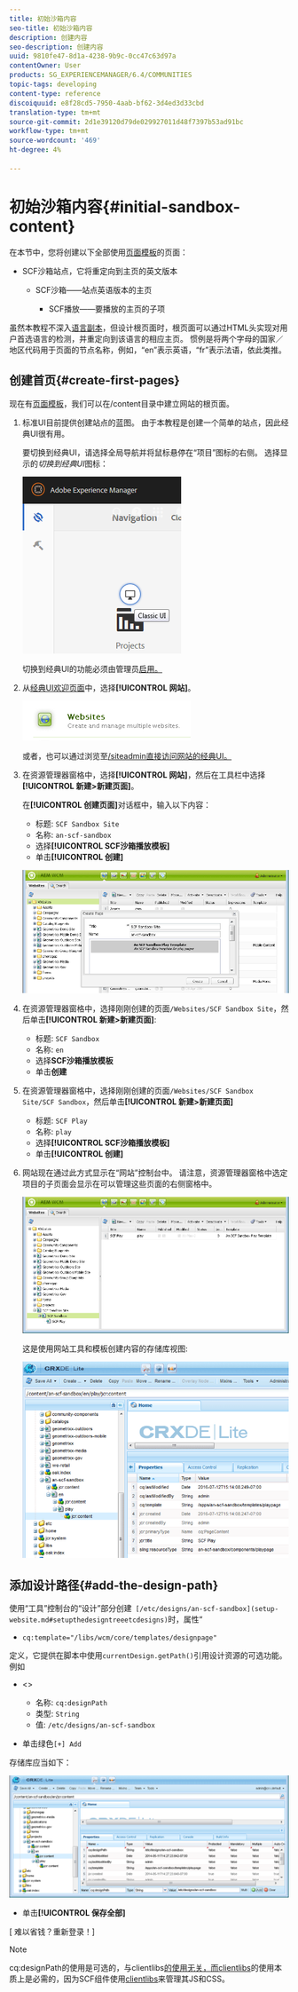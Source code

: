 ```yaml
---
title: 初始沙箱内容
seo-title: 初始沙箱内容
description: 创建内容
seo-description: 创建内容
uuid: 9810fe47-8d1a-4238-9b9c-0cc47c63d97a
contentOwner: User
products: SG_EXPERIENCEMANAGER/6.4/COMMUNITIES
topic-tags: developing
content-type: reference
discoiquuid: e8f28cd5-7950-4aab-bf62-3d4ed3d33cbd
translation-type: tm+mt
source-git-commit: 2d1e39120d79de029927011d48f7397b53ad91bc
workflow-type: tm+mt
source-wordcount: '469'
ht-degree: 4%

---
```



# 初始沙箱内容{#initial-sandbox-content}

在本节中，您将创建以下全部使用[页面模板](initial-app.md#createthepagetemplate)的页面：

* SCF沙箱站点，它将重定向到主页的英文版本

   * SCF沙箱——站点英语版本的主页

      * SCF播放——要播放的主页的子项

虽然本教程不深入[语言副本](../../help/sites-administering/tc-prep.md)，但设计根页面时，根页面可以通过HTML头实现对用户首选语言的检测，并重定向到该语言的相应主页。 惯例是将两个字母的国家／地区代码用于页面的节点名称，例如，“en”表示英语，“fr”表示法语，依此类推。

## 创建首页{#create-first-pages}

现在有[页面模板](initial-app.md#createthepagetemplate)，我们可以在/content目录中建立网站的根页面。

1. 标准UI目前提供创建站点的蓝图。 由于本教程是创建一个简单的站点，因此经典UI很有用。

   要切换到经典UI，请选择全局导航并将鼠标悬停在“项目”图标的右侧。 选择显示的&#x200B;*切换到经典UI*&#x200B;图标：

   ![chlimage_1-36](assets/chlimage_1-36.png)

   切换到经典UI的功能必须由管理员[启用。](../../help/sites-administering/enable-classic-ui.md)

1. 从[经典UI欢迎页面](http://localhost:4502/welcome.html)中，选择&#x200B;**[!UICONTROL 网站]**。

   ![chlimage_1-37](assets/chlimage_1-37.png)

   或者，也可以通过浏览至[/siteadmin直接访问网站的经典UI。](http://localhost:4502/siteadmin)

1. 在资源管理器窗格中，选择&#x200B;**[!UICONTROL 网站]**，然后在工具栏中选择&#x200B;**[!UICONTROL 新建>新建页面]**。

   在&#x200B;**[!UICONTROL 创建页面]**&#x200B;对话框中，输入以下内容：

   * 标题: `SCF Sandbox Site`
   * 名称: `an-scf-sandbox`
   * 选择&#x200B;**[!UICONTROL SCF沙箱播放模板]**
   * 单击&#x200B;**[!UICONTROL 创建]**

   ![chlimage_1-38](assets/chlimage_1-38.png)

1. 在资源管理器窗格中，选择刚刚创建的页面`/Websites/SCF Sandbox Site`，然后单击&#x200B;**[!UICONTROL 新建>新建页面]**:

   * 标题: `SCF Sandbox`
   * 名称: `en`
   * 选择&#x200B;**SCF沙箱播放模板**
   * 单击&#x200B;**创建**

1. 在资源管理器窗格中，选择刚刚创建的页面`/Websites/SCF Sandbox Site/SCF Sandbox`，然后单击&#x200B;**[!UICONTROL 新建>新建页面]**

   * 标题: `SCF Play`
   * 名称: `play`
   * 选择&#x200B;**[!UICONTROL SCF沙箱播放模板]**
   * 单击&#x200B;**[!UICONTROL 创建]**

1. 网站现在通过此方式显示在“网站”控制台中。 请注意，资源管理器窗格中选定项目的子页面会显示在可以管理这些页面的右侧窗格中。

   ![chlimage_1-39](assets/chlimage_1-39.png)

   这是使用网站工具和模板创建内容的存储库视图:

   ![chlimage_1-40](assets/chlimage_1-40.png)

## 添加设计路径{#add-the-design-path}

使用“工具”控制台的“设计”部分创建` [/etc/designs/an-scf-sandbox](setup-website.md#setupthedesigntreeetcdesigns)`时，属性“

* `cq:template="/libs/wcm/core/templates/designpage"`

定义，它提供在脚本中使用`currentDesign.getPath()`引用设计资源的可选功能。 例如

* &lt;>


   * 名称: `cq:designPath`
   * 类型: `String`
   * 值: `/etc/designs/an-scf-sandbox`

* 单击绿色`[+] Add`

存储库应当如下：

![chlimage_1-41](assets/chlimage_1-41.png)

* 单击&#x200B;**[!UICONTROL 保存全部]**

[ 难以省钱？重新登录！]

>[!NOTE]
>
>cq:designPath的使用是可选的，与clientlibs[的使用无关，而clientlibs](develop-app.md#includeclientlibsintemplate)的使用本质上是必需的，因为SCF组件使用[clientlibs](client-customize.md#clientlibs-for-scf)来管理其JS和CSS。

